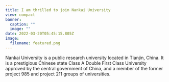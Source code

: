 ```yaml
---
title: I am thrilled to join Nankai University
view: compact
banner:
  caption: ""
  image: ""
date: 2022-03-20T05:45:15.805Z
image:
  filename: featured.png
---
```

Nankai University is a public research university located in Tianjin, China. It is a prestigious Chinese state Class A Double First Class University approved by the central government of China, and a member of the former project 985 and project 211 groups of universities.